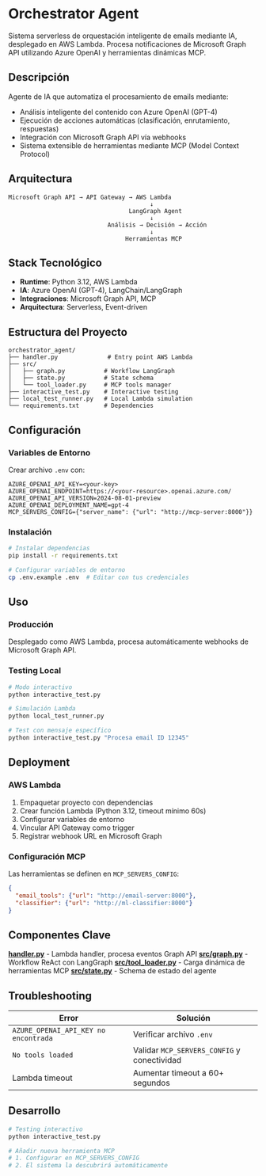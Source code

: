 # Orchestrator Agent

Sistema serverless de orquestación inteligente de emails mediante IA, desplegado en AWS Lambda. Procesa notificaciones de Microsoft Graph API utilizando Azure OpenAI y herramientas dinámicas MCP.

## Descripción

Agente de IA que automatiza el procesamiento de emails mediante:
- Análisis inteligente del contenido con Azure OpenAI (GPT-4)
- Ejecución de acciones automáticas (clasificación, enrutamiento, respuestas)
- Integración con Microsoft Graph API vía webhooks
- Sistema extensible de herramientas mediante MCP (Model Context Protocol)

## Arquitectura

```
Microsoft Graph API → API Gateway → AWS Lambda
                                        ↓
                                  LangGraph Agent
                                        ↓
                            Análisis → Decisión → Acción
                                        ↓
                                 Herramientas MCP
```

## Stack Tecnológico

- **Runtime**: Python 3.12, AWS Lambda
- **IA**: Azure OpenAI (GPT-4), LangChain/LangGraph
- **Integraciones**: Microsoft Graph API, MCP
- **Arquitectura**: Serverless, Event-driven

## Estructura del Proyecto

```
orchestrator_agent/
├── handler.py              # Entry point AWS Lambda
├── src/
│   ├── graph.py           # Workflow LangGraph
│   ├── state.py           # State schema
│   └── tool_loader.py     # MCP tools manager
├── interactive_test.py    # Interactive testing
├── local_test_runner.py   # Local Lambda simulation
└── requirements.txt       # Dependencies
```

## Configuración

### Variables de Entorno

Crear archivo `.env` con:

```env
AZURE_OPENAI_API_KEY=<your-key>
AZURE_OPENAI_ENDPOINT=https://<your-resource>.openai.azure.com/
AZURE_OPENAI_API_VERSION=2024-08-01-preview
AZURE_OPENAI_DEPLOYMENT_NAME=gpt-4
MCP_SERVERS_CONFIG={"server_name": {"url": "http://mcp-server:8000"}}
```

### Instalación

```bash
# Instalar dependencias
pip install -r requirements.txt

# Configurar variables de entorno
cp .env.example .env  # Editar con tus credenciales
```

## Uso

### Producción
Desplegado como AWS Lambda, procesa automáticamente webhooks de Microsoft Graph API.

### Testing Local

```bash
# Modo interactivo
python interactive_test.py

# Simulación Lambda
python local_test_runner.py

# Test con mensaje específico
python interactive_test.py "Procesa email ID 12345"
```

## Deployment

### AWS Lambda

1. Empaquetar proyecto con dependencias
2. Crear función Lambda (Python 3.12, timeout mínimo 60s)
3. Configurar variables de entorno
4. Vincular API Gateway como trigger
5. Registrar webhook URL en Microsoft Graph

### Configuración MCP

Las herramientas se definen en `MCP_SERVERS_CONFIG`:

```json
{
  "email_tools": {"url": "http://email-server:8000"},
  "classifier": {"url": "http://ml-classifier:8000"}
}
```

## Componentes Clave

**[handler.py](handler.py)** - Lambda handler, procesa eventos Graph API
**[src/graph.py](src/graph.py)** - Workflow ReAct con LangGraph
**[src/tool_loader.py](src/tool_loader.py)** - Carga dinámica de herramientas MCP
**[src/state.py](src/state.py)** - Schema de estado del agente

## Troubleshooting

| Error | Solución |
|-------|----------|
| `AZURE_OPENAI_API_KEY no encontrada` | Verificar archivo `.env` |
| `No tools loaded` | Validar `MCP_SERVERS_CONFIG` y conectividad |
| Lambda timeout | Aumentar timeout a 60+ segundos |

## Desarrollo

```bash
# Testing interactivo
python interactive_test.py

# Añadir nueva herramienta MCP
# 1. Configurar en MCP_SERVERS_CONFIG
# 2. El sistema la descubrirá automáticamente
```

